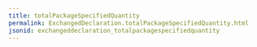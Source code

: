 ```yaml
---
title: totalPackageSpecifiedQuantity
permalink: ExchangedDeclaration.totalPackageSpecifiedQuantity.html
jsonid: exchangeddeclaration_totalpackagespecifiedquantity
---
```

